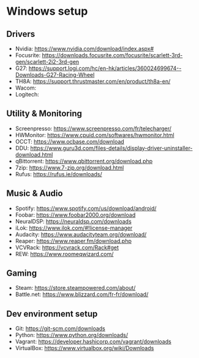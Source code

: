 # Windows setup

## Drivers
- Nvidia: https://www.nvidia.com/download/index.aspx#
- Focusrite: https://downloads.focusrite.com/focusrite/scarlett-3rd-gen/scarlett-2i2-3rd-gen
- G27: https://support.logi.com/hc/en-hk/articles/360024699674--Downloads-G27-Racing-Wheel
- TH8A: https://support.thrustmaster.com/en/product/th8a-en/
- Wacom: 
- Logitech: 

## Utility & Monitoring
- Screenpresso: https://www.screenpresso.com/fr/telecharger/
- HWMonitor: https://www.cpuid.com/softwares/hwmonitor.html
- OCCT: https://www.ocbase.com/download
- DDU: https://www.guru3d.com/files-details/display-driver-uninstaller-download.html
- qBittorrent: https://www.qbittorrent.org/download.php
- 7zip: https://www.7-zip.org/download.html
- Rufus: https://rufus.ie/downloads/

## Music & Audio
- Spotify: https://www.spotify.com/us/download/android/
- Foobar: https://www.foobar2000.org/download
- NeuralDSP: https://neuraldsp.com/downloads
- iLok: https://www.ilok.com/#!license-manager
- Audacity: https://www.audacityteam.org/download/
- Reaper: https://www.reaper.fm/download.php
- VCVRack: https://vcvrack.com/Rack#get
- REW: https://www.roomeqwizard.com/

## Gaming
- Steam: https://store.steampowered.com/about/
- Battle.net: https://www.blizzard.com/fr-fr/download/

## Dev environment setup
- Git: https://git-scm.com/downloads
- Python: https://www.python.org/downloads/
- Vagrant: https://developer.hashicorp.com/vagrant/downloads
- VirtualBox: https://www.virtualbox.org/wiki/Downloads

